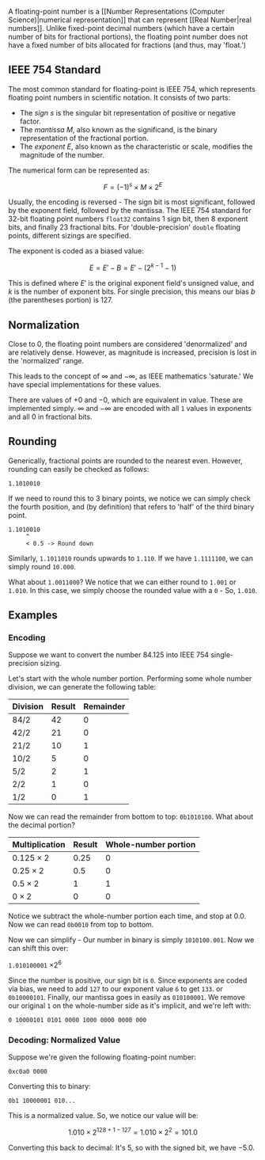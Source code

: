 A floating-point number is a [[Number Representations (Computer Science)|numerical representation]] that can represent [[Real Number|real numbers]]. Unlike fixed-point decimal numbers (which have a certain number of bits for fractional portions), the floating point number does not have a fixed number of bits allocated for fractions (and thus, may 'float.')

## IEEE 754 Standard

The most common standard for floating-point is IEEE 754, which represents floating point numbers in scientific notation. It consists of two parts:

- The *sign* $s$ is the singular bit representation of positive or negative factor.
- The *mantissa* $M$, also known as the significand, is the binary representation of the fractional portion.
- The *exponent* $E$, also known as the characteristic or scale, modifies the magnitude of the number.

The numerical form can be represented as:

$$
F=(-1)^s \times M \times 2^E
$$

Usually, the encoding is reversed - The sign bit is most significant, followed by the exponent field, followed by the mantissa. The IEEE 754 standard for 32-bit floating point numbers `float32` contains 1 sign bit, then 8 exponent bits, and finally 23 fractional bits. For 'double-precision' `double` floating points, different sizings are specified.

The exponent is coded as a biased value:

$$
E = E' - B = E' - (2^{k-1} - 1)
$$

This is defined where $E'$ is the original exponent field's unsigned value, and $k$ is the number of exponent bits. For single precision, this means our bias $b$ (the parentheses portion) is 127.

## Normalization

Close to 0, the floating point numbers are considered 'denormalized' and are relatively dense. However, as magnitude is increased, precision is lost in the 'normalized' range.

This leads to the concept of $\infty$ and $-\infty$, as IEEE mathematics 'saturate.' We have special implementations for these values.

There are values of $+0$ and $-0$, which are equivalent in value. These are implemented simply. $\infty$ and $-\infty$ are encoded with all `1` values in exponents and all $0$ in fractional bits.

## Rounding

Generically, fractional points are rounded to the nearest even. However, rounding can easily be checked as follows:

`1.1010010`

If we need to round this to 3 binary points, we notice we can simply check the fourth position, and (by definition) that refers to 'half' of the third binary point.

```
1.1010010
     ^
     < 0.5 -> Round down
```

Similarly, `1.1011010` rounds upwards to `1.110`. If we have `1.1111100`, we can simply round `10.000`.

What about `1.0011000`? We notice that we can either round to `1.001` or `1.010`. In this case, we simply choose the rounded value with a `0` - So, `1.010`.

## Examples

### Encoding

Suppose we want to convert the number $84.125$ into IEEE 754 single-precision sizing.

Let's start with the whole number portion. Performing some whole number division, we can generate the following table:

|Division|Result|Remainder|
|---|----|----|
|84/2|42|0|
|42/2|21|0|
|21/2|10|1|
|10/2|5|0|
|5/2|2|1|
|2/2|1|0|
|1/2|0|1|

Now we can read the remainder from bottom to top: `0b1010100`. What about the decimal portion?

|Multiplication|Result|Whole-number portion|
|----|-----|----|
|$0.125\times 2$|0.25|0
|$0.25\times 2$|0.5|0|
|$0.5\times 2$|1|1|
|$0\times 2$|0|0|

Notice we subtract the whole-number portion each time, and stop at $0.0$. Now we can read `0b0010` from top to bottom.

Now we can simplify - Our number in binary is simply `1010100.001`. Now we can shift this over:

`1.010100001` $\times 2^6$

Since the number is positive, our sign bit is `0`. Since exponents are coded via bias, we need to add `127` to our exponent value `6` to get `133`. or `0b10000101`. Finally, our mantissa goes in easily as `010100001`. We remove our original `1` on the whole-number side as it's implicit, and we're left with:

`0 10000101 0101 0000 1000 0000 0000 000`

### Decoding: Normalized Value

Suppose we're given the following floating-point number:

`0xc0a0 0000`

Converting this to binary:

`0b1 10000001 010...`

This is a normalized value. So, we notice our value will be:

$$
1.010 \times 2^{128+1 - 127} = 1.010 \times 2^{2} = 101.0
$$

Converting this back to decimal: It's $5$, so with the signed bit, we have $-5.0$.